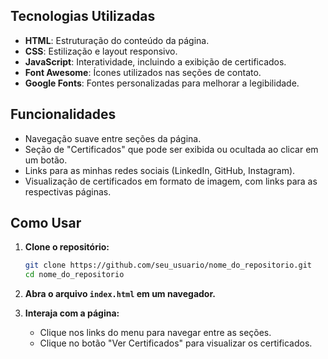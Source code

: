 ## Tecnologias Utilizadas

- **HTML**: Estruturação do conteúdo da página.
- **CSS**: Estilização e layout responsivo.
- **JavaScript**: Interatividade, incluindo a exibição de certificados.
- **Font Awesome**: Ícones utilizados nas seções de contato.
- **Google Fonts**: Fontes personalizadas para melhorar a legibilidade.

## Funcionalidades

- Navegação suave entre seções da página.
- Seção de "Certificados" que pode ser exibida ou ocultada ao clicar em um botão.
- Links para as minhas redes sociais (LinkedIn, GitHub, Instagram).
- Visualização de certificados em formato de imagem, com links para as respectivas páginas.
## Como Usar

1. **Clone o repositório:**
   ```bash
   git clone https://github.com/seu_usuario/nome_do_repositorio.git
   cd nome_do_repositorio
   ```

2. **Abra o arquivo `index.html` em um navegador.**

3. **Interaja com a página:**
   - Clique nos links do menu para navegar entre as seções.
   - Clique no botão "Ver Certificados" para visualizar os certificados.
